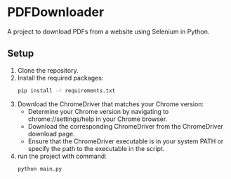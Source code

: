 # PDFDownloader

A project to download PDFs from a website using Selenium in Python.

## Setup

1. Clone the repository.
2. Install the required packages:
   ```bash
   pip install -r requirements.txt
   ```
3. Download the ChromeDriver that matches your Chrome version:
   - Determine your Chrome version by navigating to chrome://settings/help in your Chrome browser.
   - Download the corresponding ChromeDriver from the ChromeDriver download page.
   - Ensure that the ChromeDriver executable is in your system PATH or specify the path to the executable in the script.
4. run the project with command:
   ```bash
   python main.py
   ```
